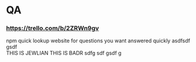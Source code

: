 # QA

### https://trello.com/b/2ZRWn9gv

npm 
quick lookup website for questions you want answered quickly
asdfsdf
gsdf\
THIS IS JEWLIAN THIS IS BADR
sdfg
sdf
gsdf
g
